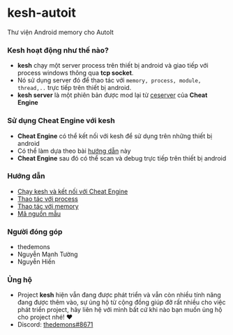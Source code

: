 # kesh-autoit
Thư viện Android memory cho AutoIt

### Kesh hoạt động như thế nào?
- **kesh** chạy một server process trên thiết bị android và giao tiếp với process windows thông qua **tcp socket**.
- Nó sử dụng server đó để thao tác với ```memory, process, module, thread,..``` trực tiếp trên thiết bị android.
- **kesh server** là một phiên bản được mod lại từ [ceserver](https://github.com/cheat-engine/cheat-engine/tree/master/Cheat%20Engine/ceserver "ceserver") của **Cheat Engine**

### Sử dụng Cheat Engine với kesh
- **Cheat Engine** có thể kết nối với kesh để sử dụng trên những thiết bị android
- Có thể làm dựa theo bài [hướng dẫn](https://github.com/thedemons/kesh-autoit/tree/main/documentation_vn/documentation#ch%E1%BA%A1y-kesh-v%C3%A0-k%E1%BA%BFt-n%E1%BB%91i-v%E1%BB%9Bi-cheat-engine) này
- **Cheat Engine** sau đó có thể scan và debug trực tiếp trên thiết bị android

### Hướng dẫn
- [Chạy kesh và kết nối với Cheat Engine](https://github.com/thedemons/kesh-autoit/tree/main/documentation_vn/documentation#ch%E1%BA%A1y-kesh-v%C3%A0-k%E1%BA%BFt-n%E1%BB%91i-v%E1%BB%9Bi-cheat-engine)
- [Thao tác với process](https://github.com/thedemons/kesh-autoit/tree/main/documentation_vn/documentation/process#thao-t%C3%A1c-v%E1%BB%9Bi-process)
- [Thao tác với memory](https://github.com/thedemons/kesh-autoit/blob/main/documentation_vn/documentation/memory/README.md#%C4%91%E1%BB%8Dc-m%E1%BB%99t-gi%C3%A1-tr%E1%BB%8B-t%E1%BB%AB-memory)
- [Mã nguồn mẫu](https://github.com/thedemons/kesh-autoit/tree/main/documentation_vn/documentation/examples#m%C3%A3-ngu%E1%BB%93n-m%E1%BA%ABu)

### Người đóng góp
- thedemons
- Nguyễn Mạnh Tường
- Nguyễn Hiến

### Ủng hộ
- Project **kesh** hiện vẫn đang được phát triển và vẫn còn nhiều tính năng đang được thêm vào, sự ủng hộ từ cộng đồng giúp đỡ rất nhiều cho việc phát triển project, hãy liên hệ với mình bất cứ khi nào bạn muốn ủng hộ cho project nhé! ♥<br/>
- Discord: [thedemons#8671](https://discord.com/users/269920976236576769)
